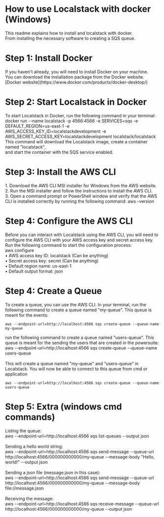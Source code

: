 # How to use Localstack with docker (Windows)
This readme explains how to install and localstack with docker. <br>From installing the necessary software to creating a SQS queue.

<h1> Step 1: Install Docker </h1>
If you haven't already, you will need to install Docker on your machine. <br>
You can download the installation package from the Docker website.<br>
[Docker website](https://www.docker.com/products/docker-desktop/)

<h1>Step 2: Start Localstack in Docker</h1>
To start Localstack in Docker, run the following command in your terminal:<br>
docker run --name localstack -p 4566:4566 -e SERVICES=sqs -e DEFAULT_REGION=us-east-1 -e <br> AWS_ACCESS_KEY_ID=localstackdevelopment -e AWS_SECRET_ACCESS_KEY=localstackdevelopment localstack/localstack
<br>
This command will download the Localstack image, create a container named "localstack", <br>and start the container with the SQS service enabled.

<h1>Step 3: Install the AWS CLI </h1>
1.	Download the AWS CLI MSI installer for Windows from the AWS website.<br>
2.	Run the MSI installer and follow the instructions to install the AWS CLI.<br>
3.	Open a command prompt or PowerShell window and verify that the AWS CLI is installed correctly by running the following command: aws –version

<h1>Step 4: Configure the AWS CLI</h1>
Before you can interact with Localstack using the AWS CLI, you will need to configure the AWS CLI with your AWS access key and secret access key. Run the following command to start the configuration process:<br>
aws configure<br>
•	AWS access key ID: localstack (Can be anything)<br>
•	Secret access key: secret (Can be anything)<br>
•	Default region name: us-east-1<br>
•	Default output format: json

<h1>Step 4: Create a Queue</h1>
To create a queue, you can use the AWS CLI. In your terminal, run the following command to create a queue named "my-queue". This queue is meant for the events:<br>

```env
aws --endpoint-url=http://localhost:4566 sqs create-queue --queue-name my-queue
```

run the following command to create a queue named "users-queue". This queue is meant for the sending the users that are created in the powersuite:<br>
aws --endpoint-url=http://localhost:4566 sqs create-queue --queue-name users-queue<br><br>
This will create a queue named "my-queue" and “users-queue” in Localstack. You will now be able to connect to this queue from cmd or application<br>


```env
aws --endpoint-url=http://localhost:4566 sqs create-queue --queue-name users-queue
```



<h1>Step 5: Extra (windows cmd commands)</h1>
Listing the queue:<br>
aws --endpoint-url=http://localhost:4566 sqs list-queues --output json<br><br>
Sending a hello world string:<br>
aws --endpoint-url=http://localhost:4566 sqs send-message --queue-url http://localhost:4566/000000000000/my-queue --message-body "Hello, world!" --output json<br><br>
Sending a json file (message.json in this case):<br>
aws --endpoint-url=http://localhost:4566 sqs send-message --queue-url http://localhost:4566/000000000000/my-queue --message-body file://message.json<br><br>
Receiving the message:<br>
aws --endpoint-url=http://localhost:4566 sqs receive-message --queue-url http://localhost:4566/000000000000/my-queue --output json









